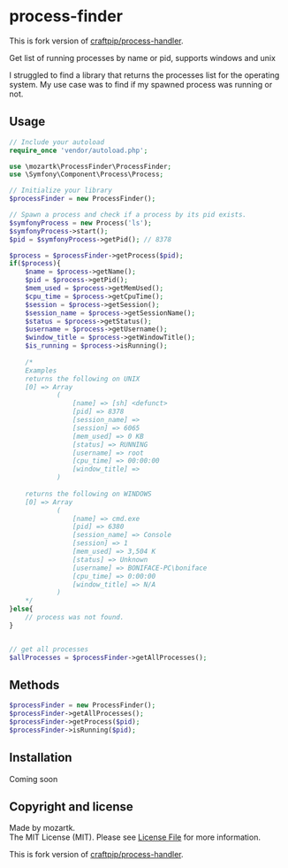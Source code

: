 # process-finder

This is fork version of [craftpip/process-handler](https://github.com/craftpip/process-handler).


Get list of running processes by name or pid, supports windows and unix
  
I struggled to find a library that returns the processes list for the operating system.
My use case was to find if my spawned process was running or not.

## Usage


```php
// Include your autoload 
require_once 'vendor/autoload.php';

use \mozartk\ProcessFinder\ProcessFinder;
use \Symfony\Component\Process\Process;

// Initialize your library
$processFinder = new ProcessFinder();

// Spawn a process and check if a process by its pid exists.
$symfonyProcess = new Process('ls');
$symfonyProcess->start();
$pid = $symfonyProcess->getPid(); // 8378

$process = $processFinder->getProcess($pid);
if($process){
    $name = $process->getName();
    $pid = $process->getPid();
    $mem_used = $process->getMemUsed();
    $cpu_time = $process->getCpuTime();
    $session = $process->getSession();
    $session_name = $process->getSessionName();
    $status = $process->getStatus();
    $username = $process->getUsername();
    $window_title = $process->getWindowTitle();
    $is_running = $process->isRunning();
    
    /*
    Examples
    returns the following on UNIX
    [0] => Array
            (
                [name] => [sh] <defunct>
                [pid] => 8378
                [session_name] => 
                [session] => 6065
                [mem_used] => 0 KB
                [status] => RUNNING
                [username] => root
                [cpu_time] => 00:00:00
                [window_title] => 
            )
            
    returns the following on WINDOWS
    [0] => Array
            (
                [name] => cmd.exe
                [pid] => 6380
                [session_name] => Console
                [session] => 1
                [mem_used] => 3,504 K
                [status] => Unknown
                [username] => BONIFACE-PC\boniface
                [cpu_time] => 0:00:00
                [window_title] => N/A
            )
    */
}else{
    // process was not found.
}


// get all processes 
$allProcesses = $processFinder->getAllProcesses();
```

## Methods
```php
$processFinder = new ProcessFinder();
$processFinder->getAllProcesses();
$processFinder->getProcess($pid);
$processFinder->isRunning($pid);
```

## Installation

Coming soon


## Copyright and license

Made by mozartk.  
The MIT License (MIT). Please see [License File](LICENSE.md) for more information.  
  
This is fork version of [craftpip/process-handler](https://github.com/craftpip/process-handler).